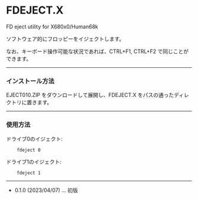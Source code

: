 # FDEJECT.X

FD eject utility for X680x0/Human68k

ソフトウェア的にフロッピーをイジェクトします。

なお、キーボード操作可能な状況であれば、CTRL+F1, CTRL+F2 で同じことができます。

---

### インストール方法

EJECT010.ZIP をダウンロードして展開し、FDEJECT.X をパスの通ったディレクトリに置きます。

---

### 使用方法

ドライブ0のイジェクト:

        fdeject 0

ドライブ1のイジェクト:

        fdeject 1

---

* 0.1.0 (2023/04/07) ... 初版
